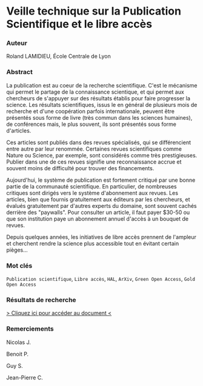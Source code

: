 # Veille technique sur la Publication Scientifique et le libre accès

### Auteur

Roland LAMIDIEU, École Centrale de Lyon

### Abstract

La publication est au coeur de la recherche scientifique. C'est le mécanisme qui permet le partage de la connaissance scientique, et qui permet aux chercheurs de s'appuyer sur des résultats établis pour faire progresser la science. Les résultats scientifiques, issus le en général de plusieurs mois de recherche et d'une coopération parfois internationale, peuvent être présentés sous forme de livre (très commun dans les sciences humaines), de conférences mais, le plus souvent, ils sont présentés sous forme d'articles.

Ces articles sont publiés dans des revues spécialisés, qui se différencient entre autre par leur renommée. Certaines revues scientifiques comme Nature ou Science, par exemple, sont considérés comme très prestigieuses. Publier dans une de ces revues signifie une reconnaissance accrue et souvent moins de difficulté pour trouver des financements.

Aujourd'hui, le système de publication est fortement critiqué par une bonne partie de la communauté scientifique. En particulier, de nombreuses critiques sont dirigés vers le système d'abonnement aux revues. Les articles, bien que fournis gratuitement aux éditeurs par les chercheurs, et évalués gratuitement par d'autres experts du domaine, sont souvent cachés derrière des "paywalls". Pour consulter un article, il faut payer $30-50 ou que son institution paye un abonnement annuel d'accès à un bouquet de revues.

Depuis quelques années, les initiatives de libre accès prennent de l'ampleur et cherchent rendre la science plus accessible tout en évitant certain pièges...

### Mot clés

`Publication scientifique`, `Libre accès`, `HAL`, `ArXiv`, `Green Open Access`, `Gold Open Access`

### Résultats de recherche

[> Cliquez ici pour accéder au document <](payement.md)

### Remerciements

Nicolas J.

Benoit P.

Guy S.

Jean-Pierre C.
